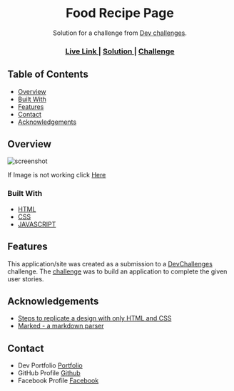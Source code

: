 <!-- Please update value in the {}  -->

<h1 align="center">Food Recipe Page</h1>

<div align="center">
   Solution for a challenge from  <a href="http://devchallenges.io" target="_blank">Dev challenges</a>.
</div>

<div align="center">
  <h3>
    <a href="https://ahammad204.github.io/Food-recipe-page/">
      Live Link
    </a>
    <span> | </span>
    <a href="https://legacy.devchallenges.io/solutions/Ig7zeejP4i0IU7U3d4wi">
      Solution
    </a>
    <span> | </span>
    <a href="https://legacy.devchallenges.io/challenges/OEKdUZ6xs0h99C38XVht">
      Challenge
    </a>
  </h3>
</div>

<!-- TABLE OF CONTENTS -->

## Table of Contents

- [Overview](#overview)
- [Built With](#built-with)
- [Features](#features)
- [Contact](#contact)
- [Acknowledgements](#acknowledgements)

<!-- OVERVIEW -->

## Overview

![screenshot](https://imgbox.com/UTPTjiq0)

If Image is not working click [Here](https://imgur.com/a/KujtUcH)

### Built With

<!-- This section should list any major frameworks that you built your project using. Here are a few examples.-->

- [HTML](https://html.com/)
- [CSS](https://www.w3schools.com/css/)
- [JAVASCRIPT](https://www.javascript.com/)


## Features

<!-- List the features of your application or follow the template. Don't share the figma file here :) -->

This application/site was created as a submission to a [DevChallenges](https://devchallenges.io/challenges) challenge. The [challenge](https://legacy.devchallenges.io/challenges/OEKdUZ6xs0h99C38XVht) was to build an application to complete the given user stories.


## Acknowledgements

<!-- This section should list any articles or add-ons/plugins that helps you to complete the project. This is optional but it will help you in the future. For exmpale -->

- [Steps to replicate a design with only HTML and CSS](https://devchallenges-blogs.web.app/how-to-replicate-design/)
- [Marked - a markdown parser](https://github.com/chjj/marked)

## Contact

- Dev Portfolio [Portfolio](https://ahammadportfolio.netlify.app/)
- GitHub Profile [Github](https://github.com/Ahammad204)
- Facebook Profile [Facebook](https://www.facebook.com/kaziahammad.ullah/)
